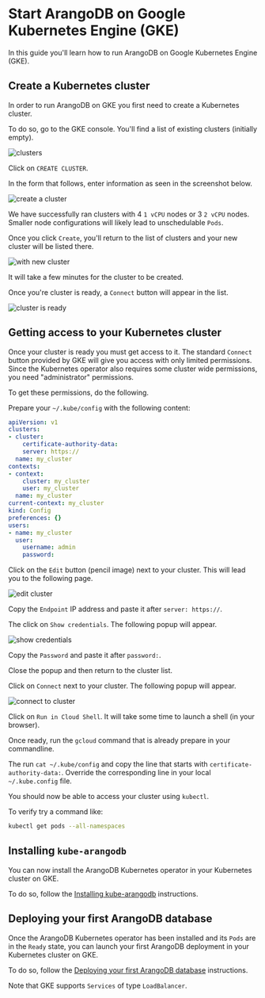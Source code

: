 # Start ArangoDB on Google Kubernetes Engine (GKE)

In this guide you'll learn how to run ArangoDB on Google Kubernetes Engine (GKE).

## Create a Kubernetes cluster

In order to run ArangoDB on GKE you first need to create a Kubernetes cluster.

To do so, go to the GKE console.
You'll find a list of existing clusters (initially empty).

![clusters](./gke-clusters.png)

Click on `CREATE CLUSTER`.

In the form that follows, enter information as seen in the screenshot below.

![create a cluster](./gke-create-cluster.png)

We have successfully ran clusters with 4 `1 vCPU` nodes or 3 `2 vCPU` nodes.
Smaller node configurations will likely lead to unschedulable `Pods`.

Once you click `Create`, you'll return to the list of clusters and your
new cluster will be listed there.

![with new cluster](./gke-clusters-added.png)

It will take a few minutes for the cluster to be created.

Once you're cluster is ready, a `Connect` button will appear in the list.

![cluster is ready](./gke-clusters-ready.png)

## Getting access to your Kubernetes cluster

Once your cluster is ready you must get access to it.
The standard `Connect` button provided by GKE will give you access with only limited
permissions. Since the Kubernetes operator also requires some cluster wide
permissions, you need "administrator" permissions.

To get these permissions, do the following.

Prepare your `~/.kube/config` with the following content:

```yaml
apiVersion: v1
clusters:
- cluster:
    certificate-authority-data:
    server: https://
  name: my_cluster
contexts:
- context:
    cluster: my_cluster
    user: my_cluster
  name: my_cluster
current-context: my_cluster
kind: Config
preferences: {}
users:
- name: my_cluster
  user:
    username: admin
    password:
```

Click on the `Edit` button (pencil image) next to your cluster.
This will lead you to the following page.

![edit cluster](./gke-edit-cluster.png)

Copy the `Endpoint` IP address and paste it after `server: https://`.

The click on `Show credentials`.
The following popup will appear.

![show credentials](./gke-show-credentials.png)

Copy the `Password` and paste it after `password:`.

Close the popup and then return to the cluster list.

Click on `Connect` next to your cluster.
The following popup will appear.

![connect to cluster](./gke-connect-to-cluster.png)

Click on `Run in Cloud Shell`.
It will take some time to launch a shell (in your browser).

Once ready, run the `gcloud` command that is already prepare in your commandline.

The run `cat ~/.kube/config` and copy the line that starts with `certificate-authority-data:`.
Override the corresponding line in your local `~/.kube.config` file.

You should now be able to access your cluster using `kubectl`.

To verify try a command like:

```bash
kubectl get pods --all-namespaces
```

## Installing `kube-arangodb`

You can now install the ArangoDB Kubernetes operator in your Kubernetes cluster
on GKE.

To do so, follow the [Installing kube-arangodb](./README.md#installing-kube-arangodb) instructions.

## Deploying your first ArangoDB database

Once the ArangoDB Kubernetes operator has been installed and its `Pods` are in the `Ready`
state, you can launch your first ArangoDB deployment in your Kubernetes cluster
on GKE.

To do so, follow the [Deploying your first ArangoDB database](./README.md#deploying-your-first-arangodb-database) instructions.

Note that GKE supports `Services` of type `LoadBalancer`.
